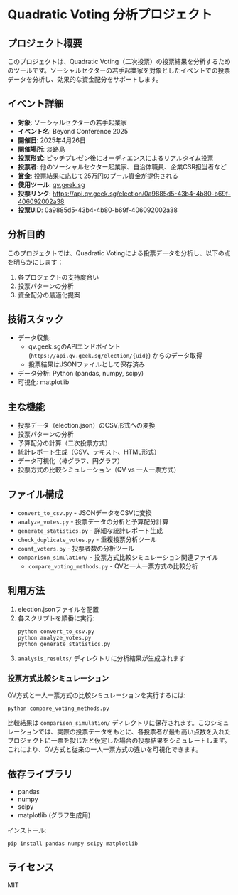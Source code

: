 # Quadratic Voting 分析プロジェクト

## プロジェクト概要

このプロジェクトは、Quadratic Voting（二次投票）の投票結果を分析するためのツールです。ソーシャルセクターの若手起業家を対象としたイベントでの投票データを分析し、効果的な資金配分をサポートします。

## イベント詳細

- **対象**: ソーシャルセクターの若手起業家
- **イベント名**: Beyond Conference 2025
- **開催日**: 2025年4月26日
- **開催場所**: 淡路島
- **投票形式**: ピッチプレゼン後にオーディエンスによるリアルタイム投票
- **投票者**: 他のソーシャルセクター起業家、自治体職員、企業CSR担当者など
- **賞金**: 投票結果に応じて25万円のプール資金が提供される
- **使用ツール**: [qv.geek.sg](https://qv.geek.sg)
- **投票リンク**: https://api.qv.geek.sg/election/0a9885d5-43b4-4b80-b69f-406092002a38
- **投票UID**: 0a9885d5-43b4-4b80-b69f-406092002a38

## 分析目的

このプロジェクトでは、Quadratic Votingによる投票データを分析し、以下の点を明らかにします：

1. 各プロジェクトの支持度合い
2. 投票パターンの分析
3. 資金配分の最適化提案

## 技術スタック

- データ収集: 
  - qv.geek.sgのAPIエンドポイント (`https://api.qv.geek.sg/election/{uid}`) からのデータ取得
  - 投票結果はJSONファイルとして保存済み
- データ分析: Python (pandas, numpy, scipy)
- 可視化: matplotlib

## 主な機能

- 投票データ（election.json）のCSV形式への変換
- 投票パターンの分析
- 予算配分の計算（二次投票方式）
- 統計レポート生成（CSV、テキスト、HTML形式）
- データ可視化（棒グラフ、円グラフ）
- 投票方式の比較シミュレーション（QV vs 一人一票方式）

## ファイル構成

- `convert_to_csv.py` - JSONデータをCSVに変換
- `analyze_votes.py` - 投票データの分析と予算配分計算
- `generate_statistics.py` - 詳細な統計レポート生成
- `check_duplicate_votes.py` - 重複投票分析ツール
- `count_voters.py` - 投票者数の分析ツール
- `comparison_simulation/` - 投票方式比較シミュレーション関連ファイル
  - `compare_voting_methods.py` - QVと一人一票方式の比較分析

## 利用方法

1. election.jsonファイルを配置
2. 各スクリプトを順番に実行:
   ```
   python convert_to_csv.py
   python analyze_votes.py
   python generate_statistics.py
   ```
3. `analysis_results/` ディレクトリに分析結果が生成されます

### 投票方式比較シミュレーション

QV方式と一人一票方式の比較シミュレーションを実行するには:
```
python compare_voting_methods.py
```
比較結果は `comparison_simulation/` ディレクトリに保存されます。このシミュレーションでは、実際の投票データをもとに、各投票者が最も高い点数を入れたプロジェクトに一票を投じたと仮定した場合の投票結果をシミュレートします。これにより、QV方式と従来の一人一票方式の違いを可視化できます。

## 依存ライブラリ

- pandas
- numpy
- scipy
- matplotlib (グラフ生成用)

インストール:
```
pip install pandas numpy scipy matplotlib
```

## ライセンス

MIT 